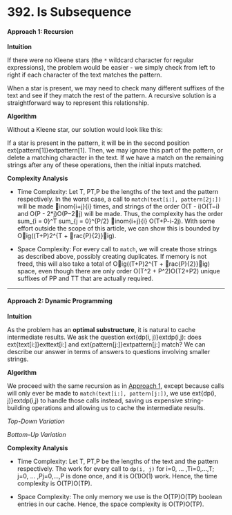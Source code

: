 # 392. Is Subsequence

#### Approach 1: Recursion

**Intuition**

If there were no Kleene stars (the  `*`  wildcard character for regular expressions), the problem would be easier - we simply check from left to right if each character of the text matches the pattern.

When a star is present, we may need to check many different suffixes of the text and see if they match the rest of the pattern. A recursive solution is a straightforward way to represent this relationship.

**Algorithm**

Without a Kleene star, our solution would look like this:

If a star is present in the pattern, it will be in the second position  ext{pattern[1]}extpattern[1]. Then, we may ignore this part of the pattern, or delete a matching character in the text. If we have a match on the remaining strings after any of these operations, then the initial inputs matched.

**Complexity Analysis**

-   Time Complexity: Let  T, PT,P  be the lengths of the text and the pattern respectively. In the worst case, a call to  `match(text[i:], pattern[2j:])`  will be made inom{i+j}{i} times, and strings of the order  O(T - i)O(T−i)  and  O(P - 2*j)O(P−2∗j)  will be made. Thus, the complexity has the order sum_{i = 0}^T sum_{j = 0}^{P/2} inom{i+j}{i} O(T+P-i-2j). With some effort outside the scope of this article, we can show this is bounded by Oig((T+P)2^{T + rac{P}{2}}ig).
    
-   Space Complexity: For every call to  `match`, we will create those strings as described above, possibly creating duplicates. If memory is not freed, this will also take a total of Oig((T+P)2^{T + rac{P}{2}}ig) space, even though there are only order  O(T^2 + P^2)O(T2+P2)  unique suffixes of  PP  and  TT  that are actually required.  
      
    

----------

#### Approach 2: Dynamic Programming

**Intuition**

As the problem has an  **optimal substructure**, it is natural to cache intermediate results. We ask the question  ext{dp(i, j)}extdp(i,j): does  ext{text[i:]}exttext[i:]  and  ext{pattern[j:]}extpattern[j:]  match? We can describe our answer in terms of answers to questions involving smaller strings.

**Algorithm**

We proceed with the same recursion as in  [Approach 1](#approach-1-recursion), except because calls will only ever be made to  `match(text[i:], pattern[j:])`, we use  ext{dp(i, j)}extdp(i,j)  to handle those calls instead, saving us expensive string-building operations and allowing us to cache the intermediate results.

_Top-Down Variation_

_Bottom-Up Variation_

**Complexity Analysis**

-   Time Complexity: Let  T, PT,P  be the lengths of the text and the pattern respectively. The work for every call to  `dp(i, j)`  for  i=0, ... ,Ti=0,...,T;  j=0, ... ,Pj=0,...,P  is done once, and it is  O(1)O(1)  work. Hence, the time complexity is  O(TP)O(TP).
    
-   Space Complexity: The only memory we use is the  O(TP)O(TP)  boolean entries in our cache. Hence, the space complexity is  O(TP)O(TP).
